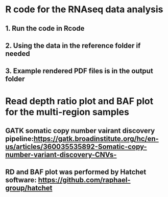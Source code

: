 # R code for the RNAseq data analysis
## 1. Run the code in Rcode
## 2. Using the data in the reference folder if needed
## 3. Example rendered PDF files is in the output folder
# Read depth ratio plot and BAF plot for the multi-region samples
## GATK somatic copy number vairant discovery pipeline:https://gatk.broadinstitute.org/hc/en-us/articles/360035535892-Somatic-copy-number-variant-discovery-CNVs-
## RD and BAF plot was performed by Hatchet software: https://github.com/raphael-group/hatchet
